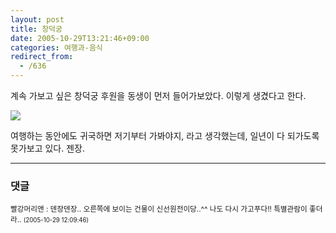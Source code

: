 ```yaml
---
layout: post
title: 창덕궁
date: 2005-10-29T13:21:46+09:00
categories: 여행과-음식
redirect_from:
  - /636
---
```


계속 가보고 싶은 창덕궁 후원을 동생이 먼저 들어가보았다. 이렇게 생겼다고 한다.

<a href=http://naushika.egloos.com/1163570><img src=http://pds2.egloos.com/pds/1/200510/27/68/a0001668_12494438.jpg border=0></a>

여행하는 동안에도 귀국하면 저기부터 가봐야지, 라고 생각했는데, 일년이 다 되가도록 못가보고 있다. 젠장.

* * *

### 댓글



<!--- cmt:1049 --->
<!--- mail: --->
<!--- parent:0 --->

<small>빨강머리앤 : 덴장덴장.. 오른쪽에 보이는 건물이 신선원전이당..^^ 나도 다시 가고푸다!! 특별관람이 좋더라.. <small>(2005-10-29 12:09:46)</small></small>

